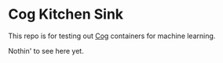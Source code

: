 # Cog Kitchen Sink

This repo is for testing out [Cog](https://github.com/replicate/cog) containers for machine learning.

Nothin' to see here yet.
